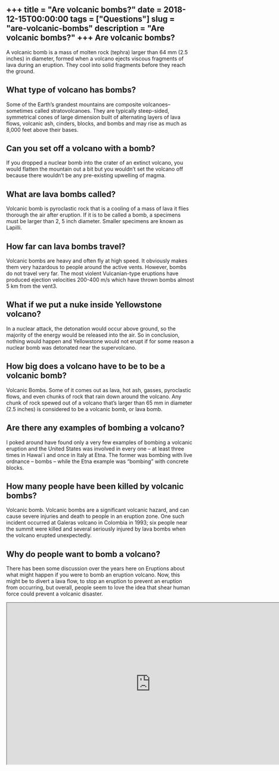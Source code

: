 +++
title = "Are volcanic bombs?"
date = 2018-12-15T00:00:00
tags = ["Questions"]
slug = "are-volcanic-bombs"
description = "Are volcanic bombs?"
+++
Are volcanic bombs?
-------------------

A volcanic bomb is a mass of molten rock (tephra) larger than 64 mm (2.5 inches) in diameter, formed when a volcano ejects viscous fragments of lava during an eruption. They cool into solid fragments before they reach the ground.

What type of volcano has bombs?
-------------------------------

Some of the Earth’s grandest mountains are composite volcanoes–sometimes called stratovolcanoes. They are typically steep-sided, symmetrical cones of large dimension built of alternating layers of lava flows, volcanic ash, cinders, blocks, and bombs and may rise as much as 8,000 feet above their bases.

Can you set off a volcano with a bomb?
--------------------------------------

If you dropped a nuclear bomb into the crater of an extinct volcano, you would flatten the mountain out a bit but you wouldn’t set the volcano off because there wouldn’t be any pre-existing upwelling of magma.

What are lava bombs called?
---------------------------

Volcanic bomb is pyroclastic rock that is a cooling of a mass of lava it flies thorough the air after eruption. If it is to be called a bomb, a specimens must be larger than 2, 5 inch diameter. Smaller specimens are known as Lapilli.

How far can lava bombs travel?
------------------------------

Volcanic bombs are heavy and often fly at high speed. It obviously makes them very hazardous to people around the active vents. However, bombs do not travel very far. The most violent Vulcanian-type eruptions have produced ejection velocities 200-400 m/s which have thrown bombs almost 5 km from the vent3.

What if we put a nuke inside Yellowstone volcano?
-------------------------------------------------

In a nuclear attack, the detonation would occur above ground, so the majority of the energy would be released into the air. So in conclusion, nothing would happen and Yellowstone would not erupt if for some reason a nuclear bomb was detonated near the supervolcano.

How big does a volcano have to be to be a volcanic bomb?
--------------------------------------------------------

Volcanic Bombs. Some of it comes out as lava, hot ash, gasses, pyroclastic flows, and even chunks of rock that rain down around the volcano. Any chunk of rock spewed out of a volcano that’s larger than 65 mm in diameter (2.5 inches) is considered to be a volcanic bomb, or lava bomb.

Are there any examples of bombing a volcano?
--------------------------------------------

I poked around have found only a very few examples of bombing a volcanic eruption and the United States was involved in every one – at least three times in Hawai`i and once in Italy at Etna. The former was bombing with live ordnance – bombs – while the Etna example was “bombing” with concrete blocks.

How many people have been killed by volcanic bombs?
---------------------------------------------------

Volcanic bomb. Volcanic bombs are a significant volcanic hazard, and can cause severe injuries and death to people in an eruption zone. One such incident occurred at Galeras volcano in Colombia in 1993; six people near the summit were killed and several seriously injured by lava bombs when the volcano erupted unexpectedly.

Why do people want to bomb a volcano?
-------------------------------------

There has been some discussion over the years here on Eruptions about what might happen if you were to bomb an eruption volcano. Now, this might be to divert a lava flow, to stop an eruption to prevent an eruption from occurring, but overall, people seem to love the idea that shear human force could prevent a volcanic disaster.

<iframe allow="accelerometer; autoplay; clipboard-write; encrypted-media; gyroscope; picture-in-picture" allowfullscreen="" class="__youtube_prefs__  epyt-is-override  no-lazyload" data-no-lazy="1" data-origheight="433" data-origwidth="770" data-skipgform_ajax_framebjll="" height="433" id="_ytid_12732" loading="lazy" src="https://www.youtube.com/embed/RLX4tPP3O44?enablejsapi=1&autoplay=0&cc_load_policy=0&cc_lang_pref=&iv_load_policy=1&loop=0&modestbranding=0&rel=1&fs=1&playsinline=0&autohide=2&theme=dark&color=red&controls=1&" title="YouTube player" width="770"></iframe>